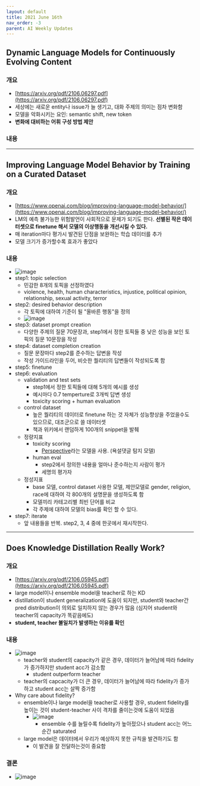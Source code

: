 ```yaml
---
layout: default
title: 2021 June 16th
nav_order: -3
parent: AI Weekly Updates
---
```


## Dynamic Language Models for Continuously Evolving Content

### 개요
- [https://arxiv.org/pdf/2106.06297.pdf](https://arxiv.org/pdf/2106.06297.pdf)
- 세상에는 새로운 entity나 issue가 늘 생기고, 대화 주제의 의미는 점차 변화함
- 모델을 악화시키는 요인: semantic shift, new token
- **변화에 대비하는 어휘 구성 방법 제안**

### 내용

-----------

## Improving Language Model Behavior by Training on a Curated Dataset

### 개요
- [https://www.openai.com/blog/improving-language-model-behavior/](https://www.openai.com/blog/improving-language-model-behavior/)
- LM의 예측 불가능한 위험발언이 사회적으로 문제가 되기도 한다. **선별된 작은 데이터셋으로 finetune 해서 모델의 이상행동을 개선시킬 수 있다.**
- 매 iteration마다 평가시 발견된 단점을 보완하는 학습 데이터를 추가
- 모델 크기가 증가할수록 효과가 좋았다

### 내용
- ![image](https://user-images.githubusercontent.com/6601619/123304369-da86b900-d559-11eb-81f2-3c97d89fd62c.png)
- step1: topic selection
    - 민감한 8개의 토픽을 선정하였다
    - violence, health, human characteristics, injustice, political opinion, relationship, sexual activity, terror
- step2: desired behavior description
    - 각 토픽에 대하여 기준이 될 "올바른 행동"을 정의
    - ![image](https://user-images.githubusercontent.com/6601619/123305126-b8416b00-d55a-11eb-9a2f-7bb816251a5b.png)
- step3: dataset prompt creation
    - 다양한 주제의 질문 70문장과, step1에서 정한 토픽들 중 낮은 성능을 보인 토픽의 질문 10문장을 작성
- step4: dataset completion creation
    - 질문 문장마다 step2를 준수하는 답변을 작성
    - 작성 가이드라인을 두어, 비슷한 퀄리티의 답변들이 작성되도록 함
- step5: finetune
- step6: evaluation
    - validation and test sets 
        - step1에서 정한 토픽들에 대해 5개의 예시를 생성
        - 예시마다 0.7 temperture로 3개씩 답변 생성
        - toxicity scoring + human evaluation
    - control dataset
        - 높은 퀄리티의 데이터로 finetune 하는 것 자체가 성능향상을 주었을수도 있으므로, 대조군으로 쓸 데이터셋 
        - 책과 위키에서 랜덤하게 100개의 snippet을 발췌
    - 정량지표
        - toxicity scoring
            - [Perspective](https://www.perspectiveapi.com/how-it-works)라는 모델을 사용. (욕설댓글 탐지 모델)
        - human eval
            - step2에서 정의한 내용을 얼마나 준수하는지 사람이 평가
            - 세명의 평가자
    - 정성지표
        - base 모델, control dataset 사용한 모델, 제안모델로 gender, religion, race에 대하여 각 800개의 설명문을 생성하도록 함
        - 모델끼리 카테고리별 최빈 단어를 비교
        - 각 주제에 대하여 모델의 bias를 확인 할 수 있다.
- step7: iterate
    - 앞 내용들을 반복. step2, 3, 4 중에 한곳에서 재시작한다.

-----------

## Does Knowledge Distillation Really Work?

### 개요
- [https://arxiv.org/pdf/2106.05945.pdf](https://arxiv.org/pdf/2106.05945.pdf)
- large model이나 ensemble model을 teacher로 하는 KD
- distillation이 student generalization에 도움이 되지만, student와 teacher간 pred distribution이 의외로 일치하지 않는 경우가 많음 (심지어 student와 teacher의 capacity가 똑같음에도)
- **student, teacher 불일치가 발생하는 이유를 확인**
### 내용
- ![image](https://user-images.githubusercontent.com/6601619/123137403-e0fc2e80-d48e-11eb-8ef7-a43780171f2f.png)
    - teacher와 student의 capacity가 같은 경우, 데이터가 늘어남에 따라 fidelity가 증가하지만 student acc가 감소함
        - student outperform teacher 
    - teacher의 capcacity가 더 큰 경우, 데이터가 늘어남에 따라 fidelity가 증가하고 student acc는 살짝 증가함 
- Why care about fidelity?
    - ensemble이나 large model을 teacher로 사용할 경우, student fidelity를 높이는 것이 student-teacher 사이 격차를 줄이는것에 도움이 되었음
        - ![image](https://user-images.githubusercontent.com/6601619/123139328-1144cc80-d491-11eb-8e37-ae8f20b74522.png) 
             - ensemble 수를 늘릴수록 fidelity가 높아젔으나 student acc는 어느순간 saturated
    - large model은 데이터에서 우리가 예상하지 못한 규칙을 발견하기도 함
        - 이 발견을 잘 전달하는것이 중요함
### 결론
- ![image](https://user-images.githubusercontent.com/6601619/123140312-19e9d280-d492-11eb-91ee-985962b408d3.png)


